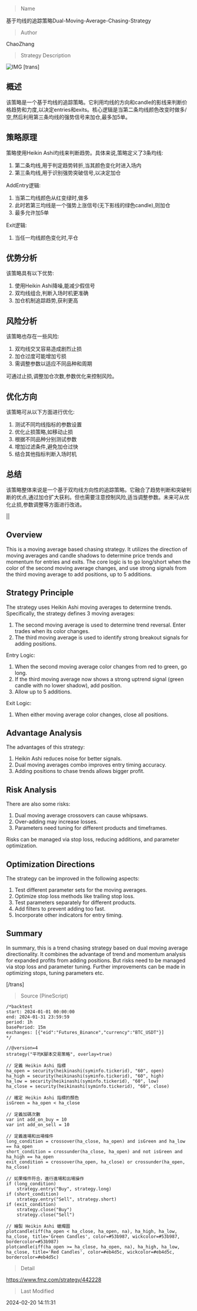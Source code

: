 
> Name

基于均线的追踪策略Dual-Moving-Average-Chasing-Strategy

> Author

ChaoZhang

> Strategy Description

![IMG](https://www.fmz.com/upload/asset/170652bf9606d7e20e3.png)
[trans]
## 概述

该策略是一个基于均线的追踪策略。它利用均线的方向和candle的影线来判断价格趋势和力度,以决定entries和exits。核心逻辑是当第二条均线颜色改变时做多/空,然后利用第三条均线的强势信号来加仓,最多加5单。

## 策略原理

策略使用Heikin Ashi均线来判断趋势。具体来说,策略定义了3条均线:

1. 第二条均线,用于判定趋势转折,当其颜色变化时进入场内
2. 第三条均线,用于识别强势突破信号,以决定加仓

AddEntry逻辑:

1. 当第二均线颜色从红变绿时,做多
2. 此时若第三均线是一个强势上涨信号(无下影线的绿色candle),则加仓
3. 最多允许加5单

Exit逻辑:

1. 当任一均线颜色变化时,平仓

## 优势分析

该策略具有以下优势:

1. 使用Heikin Ashi降噪,能减少假信号
2. 双均线组合,判断入场时机更准确 
3. 加仓机制追踪趋势,获利更高

## 风险分析

该策略也存在一些风险:

1. 双均线交叉容易造成剧烈止损
2. 加仓过度可能增加亏损
3. 需调整参数以适应不同品种和周期

可通过止损,调整加仓次数,参数优化来控制风险。

## 优化方向 

该策略可从以下方面进行优化:

1. 测试不同均线指标的参数设置
2. 优化止损策略,如移动止损
3. 根据不同品种分别测试参数
4. 增加过滤条件,避免加仓过快
5. 结合其他指标判断入场时机

## 总结

该策略整体来说是一个基于双均线方向性的追踪策略。它融合了趋势判断和突破判断的优点,通过加仓扩大获利。但也需要注意控制风险,适当调整参数。未来可从优化止损,参数调整等方面进行改进。

||

## Overview

This is a moving average based chasing strategy. It utilizes the direction of moving averages and candle shadows to determine price trends and momentum for entries and exits. The core logic is to go long/short when the color of the second moving average changes, and use strong signals from the third moving average to add positions, up to 5 additions.

## Strategy Principle 

The strategy uses Heikin Ashi moving averages to determine trends. Specifically, the strategy defines 3 moving averages:

1. The second moving average is used to determine trend reversal. Enter trades when its color changes. 
2. The third moving average is used to identify strong breakout signals for adding positions.

Entry Logic:

1. When the second moving average color changes from red to green, go long.  
2. If the third moving average now shows a strong uptrend signal (green candle with no lower shadow), add position.
3. Allow up to 5 additions.

Exit Logic:

1. When either moving average color changes, close all positions.

## Advantage Analysis

The advantages of this strategy:

1. Heikin Ashi reduces noise for better signals.
2. Dual moving averages combo improves entry timing accuracy. 
3. Adding positions to chase trends allows bigger profit.

## Risk Analysis

There are also some risks:

1. Dual moving average crossovers can cause whipsaws.  
2. Over-adding may increase losses.
3. Parameters need tuning for different products and timeframes.

Risks can be managed via stop loss, reducing additions, and parameter optimization.

## Optimization Directions

The strategy can be improved in the following aspects:

1. Test different parameter sets for the moving averages.
2. Optimize stop loss methods like trailing stop loss. 
3. Test parameters separately for different products. 
4. Add filters to prevent adding too fast.
5. Incorporate other indicators for entry timing.

## Summary

In summary, this is a trend chasing strategy based on dual moving average directionality. It combines the advantage of trend and momentum analysis for expanded profits from adding positions. But risks need to be managed via stop loss and parameter tuning. Further improvements can be made in optimizing stops, tuning parameters etc.

[/trans]



> Source (PineScript)

``` pinescript
/*backtest
start: 2024-01-01 00:00:00
end: 2024-01-31 23:59:59
period: 1h
basePeriod: 15m
exchanges: [{"eid":"Futures_Binance","currency":"BTC_USDT"}]
*/

//@version=4
strategy("平均K腳本交易策略", overlay=true)

// 定義 Heikin Ashi 指標
ha_open = security(heikinashi(syminfo.tickerid), "60", open)
ha_high = security(heikinashi(syminfo.tickerid), "60", high)
ha_low = security(heikinashi(syminfo.tickerid), "60", low)
ha_close = security(heikinashi(syminfo.tickerid), "60", close)

// 確定 Heikin Ashi 指標的顏色
isGreen = ha_open < ha_close

// 定義加碼次數
var int add_on_buy = 10
var int add_on_sell = 10

// 定義進場和出場條件
long_condition = crossover(ha_close, ha_open) and isGreen and ha_low == ha_open
short_condition = crossunder(ha_close, ha_open) and not isGreen and ha_high == ha_open
exit_condition = crossover(ha_open, ha_close) or crossunder(ha_open, ha_close)

// 如果條件符合，進行進場和出場操作
if (long_condition)
    strategy.entry("Buy", strategy.long)
if (short_condition)
    strategy.entry("Sell", strategy.short)
if (exit_condition)
    strategy.close("Buy")
    strategy.close("Sell")

// 繪製 Heikin Ashi 蠟燭圖
plotcandle(iff(ha_open < ha_close, ha_open, na), ha_high, ha_low, ha_close, title='Green Candles', color=#53b987, wickcolor=#53b987, bordercolor=#53b987)
plotcandle(iff(ha_open >= ha_close, ha_open, na), ha_high, ha_low, ha_close, title='Red Candles', color=#eb4d5c, wickcolor=#eb4d5c, bordercolor=#eb4d5c)

```

> Detail

https://www.fmz.com/strategy/442228

> Last Modified

2024-02-20 14:11:31
